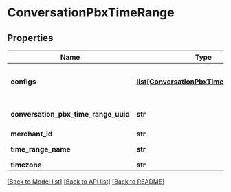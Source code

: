 # ConversationPbxTimeRange

## Properties
Name | Type | Description | Notes
------------ | ------------- | ------------- | -------------
**configs** | [**list[ConversationPbxTimeRangeConfig]**](ConversationPbxTimeRangeConfig.md) | Configurations for all ranges in this time range | [optional] 
**conversation_pbx_time_range_uuid** | **str** | Conversation Pbx Time Range UUID | [optional] 
**merchant_id** | **str** | Merchant Id | [optional] 
**time_range_name** | **str** | Time range name | [optional] 
**timezone** | **str** | Timezone | [optional] 

[[Back to Model list]](../README.md#documentation-for-models) [[Back to API list]](../README.md#documentation-for-api-endpoints) [[Back to README]](../README.md)


